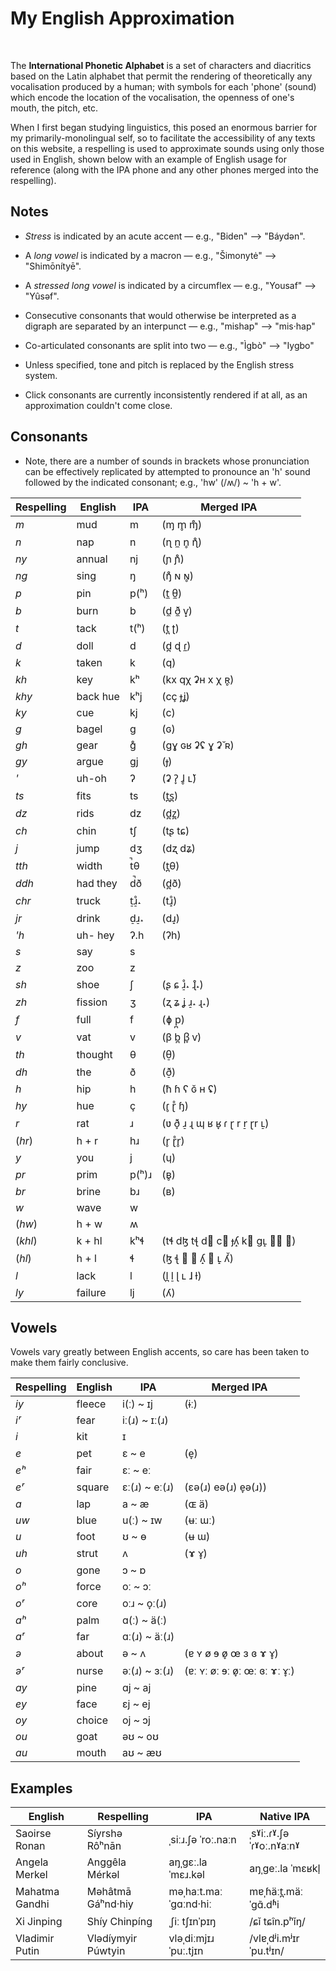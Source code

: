 # My English Approximation

<br>

The **International Phonetic Alphabet** is a set of characters and diacritics based on the Latin alphabet that permit the rendering of theoretically any vocalisation produced by a human; with symbols for each 'phone' (sound) which encode the location of the vocalisation, the openness of one's mouth, the pitch, etc.

When I first began studying linguistics, this posed an enormous barrier for my primarily-monolingual self, so to facilitate the accessibility of any texts on this website, a respelling is used to approximate sounds using only those used in English, shown below with an example of English usage for reference (along with the IPA phone and any other phones merged into the respelling).

## Notes

- *Stress* is indicated by an acute accent — e.g., "Biden" ⟶ "Báydən".

- A *long vowel* is indicated by a macron — e.g., "Šimonytė" ⟶ "Shimōnítyē".

- A *stressed long vowel* is indicated by a circumflex — e.g., "Yousaf" ⟶ "Yûsəf".

- Consecutive consonants that would otherwise be interpreted as a digraph are separated by an interpunct — e.g., "mishap" ⟶ "mis·hap"

- Co-articulated consonants are split into two — e.g., "Ìgbò" ⟶ "Iygbo"

- Unless specified, tone and pitch is replaced by the English stress system.

- Click consonants are currently inconsistently rendered if at all, as an approximation couldn't come close.

## Consonants

- Note, there are a number of sounds in brackets whose pronunciation can be effectively replicated by attempted to pronounce an 'h' sound followed by the indicated consonant; e.g., 'hw' (/ʍ/) ~ 'h + w'.

| Respelling | English | IPA | Merged IPA |
| --- | --- | --- | --- |
*m* | <span class="ul">m</span>ud | m | (ɱ m̥ ɱ̊)
*n* | <span class="ul">n</span>ap | n | (ɳ n̼ n̥ ɳ̊)
*ny* | a<span class="ul">nnu</span>al | nj | (ɲ ɲ̊)
*ng* | si<span class="ul">ng</span> | ŋ | (ŋ̊ ɴ ɴ̥)
*p* | <span class="ul">p</span>in | p(ʰ) | (t̼ θ̼)
*b* | <span class="ul">b</span>urn | b | (d̼ ð̼ ⱱ̟)
*t* | <span class="ul">t</span>ack | t(ʰ) | (t̪ ʈ)
*d* | <span class="ul">d</span>oll | d | (d̪ ɖ ɾ̼)
*k* | ta<span class="ul">k</span>en | k | (q)
*kh* | <span class="ul">k</span>ey | kʰ | (kx qχ ʡʜ x χ ʀ̥)
*khy* | ba<span class="ul">ck hu</span>e | kʰj | (cç ɟʝ)
*ky* | <span class="ul">cu</span>e | kj | (c)
*g* | ba<span class="ul">g</span>el | ɡ | (ɢ)
*gh* | <span class="ul">g</span>ear | ɡ̊ | (ɡɣ ɢʁ ʡʢ ɣ ʡ̆ ʀ)
*gy* | ar<span class="ul">gu</span>e | ɡj | (ɟ)
*'* | uh<span class="ul">-</span>oh | ʔ | (ʡ ʔ̞ ɺ̥ ʟ̆)
*ts* | fi<span class="ul">ts</span> | ts | (t̪s̪)
*dz* | ri<span class="ul">ds</span> | dz | (d̪z̪)
*ch* | <span class="ul">ch</span>in | tʃ | (tʂ tɕ)
*j* | <span class="ul">j</span>ump | dʒ | (dʐ dʑ)
*tth* | wi<span class="ul">dth</span> | t̚θ | (t̪θ)
*ddh* | ha<span class="ul">d th</span>ey | d̚ð | (d̪ð)
*chr* | <span class="ul">tr</span>uck | t̠ɹ̠̊˔ | (tɹ̝̊)
*jr* | <span class="ul">dr</span>ink | d̠ɹ̠˔ | (dɹ̝)
*'h* | uh<span class="ul">- h</span>ey | ʔ.h | (ʔh)
*s* | <span class="ul">s</span>ay | s
*z* | <span class="ul">z</span>oo | z
*sh* | <span class="ul">sh</span>oe | ʃ | (ʂ ɕ ɹ̠̊˔ ɻ̊˔)
*zh* | fi<span class="ul">ss</span>ion | ʒ | (ʐ ʑ ʝ ɹ̠˔ ɻ˔)
*f* | <span class="ul">f</span>ull | f | (ɸ p̪)
*v* | <span class="ul">v</span>at | v | (β b̪ β̞ ⱱ)
*th* | <span class="ul">th</span>ought | θ | (θ̠)
*dh* | <span class="ul">th</span>e | ð | (ð̠)
*h* | <span class="ul">h</span>ip | h | (ħ ɦ ʕ ɢ̆ ʜ ʢ)
*hy* | <span class="ul">hu</span>e | ç | (ɾ̥ ɽ̊ ɧ)
*r* | <span class="ul">r</span>at | ɹ | (ʋ ð̞ ɹ̠ ɻ ɰ ʁ ʁ̞ ɾ ɽ r r̠ ɽr ʟ̠)
(*hr*) | h + r | hɹ | (r̥ ɽ̊r̥)
*y* | <span class="ul">y</span>ou | j | (ɥ)
*pr* | <span class="ul">pr</span>im | p(ʰ)ɹ | (ʙ̥)
*br* | <span class="ul">br</span>ine | bɹ | (ʙ)
*w* | <span class="ul">w</span>ave | w
(*hw*) | h + w | ʍ
(*khl*) | k + hl | kʰɬ | (tɬ dɮ tꞎ d𝼅 c𝼆 ɟʎ̝ k𝼄 ɡʟ̝ 𝼈̥ 𝼈)
(*hl*) | h + l | ɬ | (ɮ ꞎ 𝼅 𝼆 ʎ̝ 𝼄 ʟ̝ ʎ̆)
*l* | <span class="ul">l</span>ack | l | (l̪ l̠ ɭ ʟ ɺ ɫ)
*ly* | fai<span class="ul">lu</span>re | lj | (ʎ)

## Vowels

Vowels vary greatly between English accents, so care has been taken to make them fairly conclusive.

| Respelling | English | IPA | Merged IPA |
| --- | --- | --- | --- |
*iy* | fl<span class="ul">ee</span>ce | i(ː) ~ ɪj | (ɨː)
*iʳ* | f<span class="ul">ear</span> | iː(ɹ) ~ ɪː(ɹ)
*i* | k<span class="ul">i</span>t | ɪ
*e* | p<span class="ul">e</span>t | ɛ ~ e | (e̞)
*eʰ* | f<span class="ul">ai</span>r | ɛː ~ eː
*eʳ* | sq<span class="ul">uare</span> | ɛː(ɹ) ~ eː(ɹ) | (ɛə(ɹ) eə(ɹ) e̞ə(ɹ))
*a* | l<span class="ul">a</span>p | a ~ æ | (ɶ ä)
*uw* | bl<span class="ul">ue</span> | u(ː) ~ ɪw | (ʉː ɯː)
*u* | f<span class="ul">oo</span>t | ʊ ~ ɵ | (ʉ ɯ)
*uh* | str<span class="ul">u</span>t | ʌ | (ɤ ɤ̞)
*o* | g<span class="ul">o</span>ne | ɔ ~ ɒ
*oʰ* | f<span class="ul">o</span>rce | oː ~ ɔː
*oʳ* | c<span class="ul">or</span>e | oːɹ ~ o̞ː(ɹ)
*aʰ* | p<span class="ul">a</span>lm | ɑ(ː) ~ ä(ː)
*aʳ* | f<span class="ul">ar</span> | ɑː(ɹ) ~ äː(ɹ)
*ə* | <span class="ul">a</span>bout | ə ~ ʌ | (ɐ ʏ ø ɘ ø̞ œ ɜ ɞ ɤ ɤ̞)
*əʳ* | n<span class="ul">ur</span>se | əː(ɹ) ~ ɜː(ɹ) | (ɐː ʏː øː ɘː ø̞ː œː ɞː ɤː ɤ̞ː)
*ay* | p<span class="ul">i</span>ne | ɑj ~ aj
*ey* | f<span class="ul">a</span>ce | ɛj ~ ej
*oy* | ch<span class="ul">oi</span>ce | oj ~ ɔj
*ou* | g<span class="ul">oa</span>t | əʊ ~ oʊ
*au* | m<span class="ul">ou</span>th | aʊ ~ æʊ


## Examples

| English | Respelling | IPA | Native IPA |
| --- | --- | --- | --- |
Saoirse Ronan | Síyrshə Rôʰnān | ˌsiːɹ.ʃə ˈroː.naːn | ˌsˠiː.ɾˠ.ʃə ˈɾˠoː.nˠaːnˠ
Angela Merkel | Anggêla Mérkəl | aŋˌɡɛː.la ˈmɛɹ.kəl | aŋˌgeː.la ˈmɛʁkl̩
Mahatma Gandhi | Məhâtmā Gáʰnd·hiy | məˌhaːt.maː ˈɡɑːnd·hiː | mɐˌɦäːt̪.mäː ˈɡɑ̃.dʱi
Xi Jinping | Shíy Chinpíng | ˌʃiː tʃɪnˈpɪŋ | /ɕǐ tɕîn.pʰǐŋ/
Vladimir Putin | Vlədíymyir Púwtyin | vləˌdiːmjɪɹ ˈpuː.tjɪn | /vlɐˌdʲi.mʲɪr ˈpu.tʲɪn/